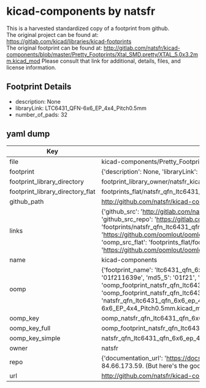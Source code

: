 # kicad-components by natsfr  
This is a harvested standardized copy of a footprint from github.  
The original project can be found at:  
https://gitlab.com/kicad/libraries/kicad-footprints  
The original footprint can be found at:
http://gitlab.com/natsfr/kicad-components/blob/master/Pretty_Footprints/Xtal_SMD.pretty/XTAL_5.0x3.2mm.kicad_mod
Please consult that link for additional, details, files, and license information.  
## Footprint Details
* description: None  
* libraryLink: LTC6431_QFN-6x6_EP_4x4_Pitch0.5mm  
* number_of_pads: 32  
## yaml dump  
| Key | Value |  
| --- | --- |  
| file | kicad-components/Pretty_Footprints/QFN.pretty/LTC6431_QFN-6x6_EP_4x4_Pitch0.5mm.kicad_mod |  
| footprint | {'description': None, 'libraryLink': 'LTC6431_QFN-6x6_EP_4x4_Pitch0.5mm', 'number_of_pads': 32} |  
| footprint_library_directory | footprint_library_owner/natsfr_kicad-components |  
| footprint_library_directory_flat | footprints_flat/natsfr_qfn_ltc6431_qfn_6x6_ep_4x4_pitch0_5mm/working |  
| github_path | http://github.com/natsfr/kicad-components/blob/master/Pretty_Footprints/QFN.pretty/LTC6431_QFN-6x6_EP_4x4_Pitch0.5mm.kicad_mod |  
| links | {'github_src': 'http://gitlab.com/natsfr/kicad-components/blob/master/Pretty_Footprints/Xtal_SMD.pretty/XTAL_5.0x3.2mm.kicad_mod', 'github_src_repo': 'https://gitlab.com/kicad/libraries/kicad-footprints', 'oomp_bot': 'footprints/natsfr_qfn_ltc6431_qfn_6x6_ep_4x4_pitch0_5mm/working', 'oomp_bot_github': 'https://github.com/oomlout/oomlout_oomp_footprint_bot/tree/main/footprints/natsfr_qfn_ltc6431_qfn_6x6_ep_4x4_pitch0_5mm/working', 'oomp_src_flat': 'footprints_flat/footprints_flat/natsfr_qfn_ltc6431_qfn_6x6_ep_4x4_pitch0_5mm/working', 'oomp_src_flat_github': 'https://github.com/oomlout/oomlout_oomp_footprint_src/tree/main/footprints_flat/natsfr_qfn_ltc6431_qfn_6x6_ep_4x4_pitch0_5mm/working'} |  
| name | kicad-components |  
| oomp | {'footprint_name': 'ltc6431_qfn_6x6_ep_4x4_pitch0_5mm', 'library_name': 'qfn', 'md5': '01f211639e3f2ee5a7cfaf1217a12ab0', 'md5_10': '01f211639e', 'md5_5': '01f21', 'md5_6': '01f211', 'oomp_key': 'oomp_natsfr_qfn_ltc6431_qfn_6x6_ep_4x4_pitch0_5mm', 'oomp_key_extra': 'oomp_footprint_natsfr_qfn_ltc6431_qfn_6x6_ep_4x4_pitch0_5mm', 'oomp_key_full': 'oomp_footprint_natsfr_qfn_ltc6431_qfn_6x6_ep_4x4_pitch0_5mm_01f211', 'oomp_key_simple': 'natsfr_qfn_ltc6431_qfn_6x6_ep_4x4_pitch0_5mm', 'original_filename': 'kicad-components/Pretty_Footprints/QFN.pretty/LTC6431_QFN-6x6_EP_4x4_Pitch0.5mm.kicad_mod', 'owner_name': 'natsfr'} |  
| oomp_key | oomp_natsfr_qfn_ltc6431_qfn_6x6_ep_4x4_pitch0_5mm |  
| oomp_key_full | oomp_footprint_natsfr_qfn_ltc6431_qfn_6x6_ep_4x4_pitch0_5mm |  
| oomp_key_simple | natsfr_qfn_ltc6431_qfn_6x6_ep_4x4_pitch0_5mm |  
| owner | natsfr |  
| repo | {'documentation_url': 'https://docs.github.com/rest/overview/resources-in-the-rest-api#rate-limiting', 'message': "API rate limit exceeded for 84.66.173.59. (But here's the good news: Authenticated requests get a higher rate limit. Check out the documentation for more details.)"} |  
| url | http://github.com/natsfr/kicad-components |  

